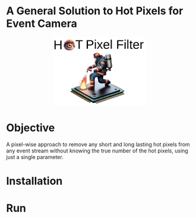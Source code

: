 # A General Solution to Hot Pixels for Event Camera

<p align="center" width="100%">
    <img width="50%" src="fig/hot_pixel_package_logo2.png">
</p>

# Objective

A pixel-wise approach to remove any short and long lasting hot pixels from any event stream without knowing the true number of the hot pixels, using just a single parameter.

# Installation


# Run
